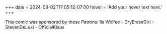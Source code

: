 +++
date = 2024-09-02T17:05:12-07:00
hover = 'Add your hover text here.'
+++

This comic was sponsored by these Patrons: IIs Wolfee - DryEraseGirl - StevenDeLuxi - OfficialKlaus
